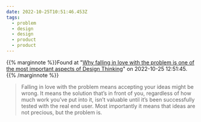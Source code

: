 ```yaml
---
date: 2022-10-25T10:51:46.453Z
tags:
  - problem
  - design
  - design
  - product
  - product
---
```

{{% marginnote %}}Found at "[Why falling in love with the problem is one of the most important aspects of Design Thinking](https://blog.essentialdesign.com/falling-love-problem-important-aspect-design-thinking/)" on 2022-10-25 12:51:45.{{% /marginnote %}}

> Falling in love with the problem means accepting your ideas might be wrong. It means the solution that’s in front of you, regardless of how much work you’ve put into it, isn’t valuable until it’s been successfully tested with the real end user. Most importantly it means that ideas are not precious, but the problem is.

